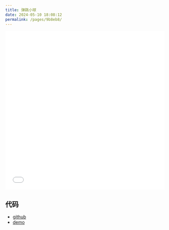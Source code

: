 ```yaml
---
title: 弹跳小球
date: 2024-05-10 18:08:12
permalink: /pages/9b8eb8/
---
```


<Badge text="项目Demo" type="error" vertical="middle"/>

<iframe id="iframe" width=100% height=500 frameborder=0 allowfullscreen="true" src="/demos/22/index.html"></iframe>

## 代码

- [github](https://github.com/wangxiaoze-view/knowledge-base/tree/main/docs/.vuepress/public/demos/22)
- [demo](https://www.wangxiaoze.wang/demos/22/index.html)

